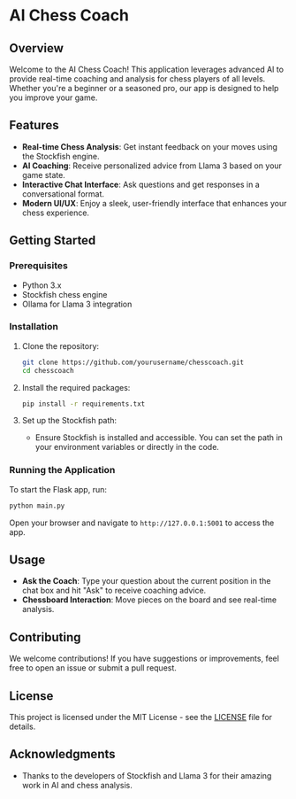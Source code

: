 # AI Chess Coach

## Overview
Welcome to the AI Chess Coach! This application leverages advanced AI to provide real-time coaching and analysis for chess players of all levels. Whether you're a beginner or a seasoned pro, our app is designed to help you improve your game.

## Features
- **Real-time Chess Analysis**: Get instant feedback on your moves using the Stockfish engine.
- **AI Coaching**: Receive personalized advice from Llama 3 based on your game state.
- **Interactive Chat Interface**: Ask questions and get responses in a conversational format.
- **Modern UI/UX**: Enjoy a sleek, user-friendly interface that enhances your chess experience.

## Getting Started

### Prerequisites
- Python 3.x
- Stockfish chess engine
- Ollama for Llama 3 integration

### Installation
1. Clone the repository:
   ```bash
   git clone https://github.com/yourusername/chesscoach.git
   cd chesscoach
   ```

2. Install the required packages:
   ```bash
   pip install -r requirements.txt
   ```

3. Set up the Stockfish path:
   - Ensure Stockfish is installed and accessible. You can set the path in your environment variables or directly in the code.

### Running the Application
To start the Flask app, run:
```bash
python main.py
```
Open your browser and navigate to `http://127.0.0.1:5001` to access the app.

## Usage
- **Ask the Coach**: Type your question about the current position in the chat box and hit "Ask" to receive coaching advice.
- **Chessboard Interaction**: Move pieces on the board and see real-time analysis.

## Contributing
We welcome contributions! If you have suggestions or improvements, feel free to open an issue or submit a pull request.

## License
This project is licensed under the MIT License - see the [LICENSE](LICENSE) file for details.

## Acknowledgments
- Thanks to the developers of Stockfish and Llama 3 for their amazing work in AI and chess analysis.